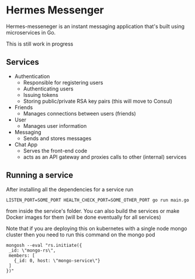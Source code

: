 # Hermes Messenger
Hermes-messeneger is an instant messaging application that's built using microservices in Go.

This is still work in progress

## Services
- Authentication
  - Responsible for registering users
  - Authenticating users
  - Issuing tokens
  - Storing public/private RSA key pairs (this will move to Consul)
- Friends
  - Manages connections between users (friends)
- User
  - Manages user information
- Messaging
  - Sends and stores messages
- Chat App
  - Serves the front-end code
  - acts as an API gateway and proxies calls to other (internal) services

## Running a service
After installing all the dependencies for a service run
```
LISTEN_PORT=SOME_PORT HEALTH_CHECK_PORT=SOME_OTHER_PORT go run main.go
```
from inside the service's folder. You can also build the services or make Docker images for them (will be done eventually for all services)

Note that if you are deploying this on kubernetes with a single node mongo cluster then you need to run this command on the mongo pod
```
mongosh --eval "rs.initiate({
 _id: \"mongo-rs\",
 members: [
   {_id: 0, host: \"mongo-service\"}
 ]
})"
```
